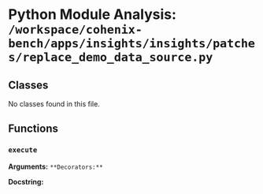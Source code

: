 # Python Module Analysis: `/workspace/cohenix-bench/apps/insights/insights/patches/replace_demo_data_source.py`

## Classes

No classes found in this file.


## Functions

### `execute`
**Arguments:** ``
**Decorators:** ``

**Docstring:**
```

```

